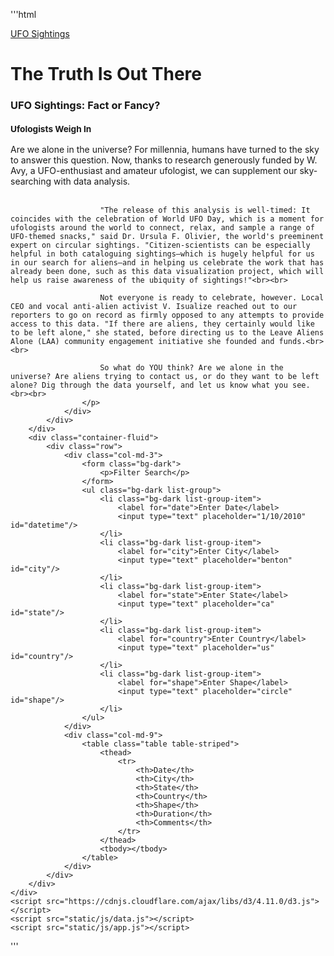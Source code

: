 '''html
<html lang="en">
<head>
    <meta charset="UTF-8">
    <meta http-equiv="X-UA-Compatible" content="IE=edge">
    <meta name="viewport" content="width=device-width, initial-scale=1.0">
    <title>UFO Finder</title>
    <link
      rel="stylesheet"
      href="https://maxcdn.bootstrapcdn.com/bootstrap/4.0.0/css/bootstrap.min.css"
      integrity="sha384-Gn5384xqQ1aoWXA+058RXPxPg6fy4IWvTNh0E263XmFcJlSAwiGgFAW/dAiS6JXm"
      crossorigin="anonymous"
    />
    <link rel="stylesheet" href="static/css/style.css">
</head>
<body class="bg-dark">
    <div class="wrapper">
        <nav class="navbar navbar-dark bg-dark navbar-expand-lg">
            <a class="navbar-brand" href="index.html">UFO Sightings</a>
        </nav>
        <div class="jumbotron">
            <h1 class="display-4">The Truth Is Out There</h1>
        </div>
        <div class="container-fluid">
            <div class="row">
                <div class="col-md-4">
                    <h3>UFO Sightings: Fact or Fancy?<br><br> <small>Ufologists Weigh In</small></h3>
                </div>
                <div class="col-md-8">
                    <p>
                        Are we alone in the universe? For millennia, humans have turned to the sky to answer this question. Now, thanks to research generously funded by W. Avy, a UFO-enthusiast and amateur ufologist, we can supplement our sky-searching with data analysis.<br><br>

                        "The release of this analysis is well-timed: It coincides with the celebration of World UFO Day, which is a moment for ufologists around the world to connect, relax, and sample a range of UFO-themed snacks," said Dr. Ursula F. Olivier, the world's preeminent expert on circular sightings. "Citizen-scientists can be especially helpful in both cataloguing sightings—which is hugely helpful for us in our search for aliens—and in helping us celebrate the work that has already been done, such as this data visualization project, which will help us raise awareness of the ubiquity of sightings!"<br><br>

                        Not everyone is ready to celebrate, however. Local CEO and vocal anti-alien activist V. Isualize reached out to our reporters to go on record as firmly opposed to any attempts to provide access to this data. "If there are aliens, they certainly would like to be left alone," she stated, before directing us to the Leave Aliens Alone (LAA) community engagement initiative she founded and funds.<br><br>

                        So what do YOU think? Are we alone in the universe? Are aliens trying to contact us, or do they want to be left alone? Dig through the data yourself, and let us know what you see.<br><br>
                    </p>
                </div>
            </div>
        </div>
        <div class="container-fluid">
            <div class="row">
                <div class="col-md-3">
                    <form class="bg-dark">
                        <p>Filter Search</p>
                    </form>
                    <ul class="bg-dark list-group">
                        <li class="bg-dark list-group-item">
                            <label for="date">Enter Date</label>
                            <input type="text" placeholder="1/10/2010" id="datetime"/>
                        </li>
                        <li class="bg-dark list-group-item">
                            <label for="city">Enter City</label>
                            <input type="text" placeholder="benton" id="city"/>
                        </li>
                        <li class="bg-dark list-group-item">
                            <label for="state">Enter State</label>
                            <input type="text" placeholder="ca" id="state"/>
                        </li>
                        <li class="bg-dark list-group-item">
                            <label for="country">Enter Country</label>
                            <input type="text" placeholder="us" id="country"/>
                        </li>
                        <li class="bg-dark list-group-item">
                            <label for="shape">Enter Shape</label>
                            <input type="text" placeholder="circle" id="shape"/>
                        </li>
                    </ul>
                </div>
                <div class="col-md-9">
                    <table class="table table-striped">
                        <thead>
                            <tr>
                                <th>Date</th>
                                <th>City</th>
                                <th>State</th>
                                <th>Country</th>
                                <th>Shape</th>
                                <th>Duration</th>
                                <th>Comments</th>
                            </tr>
                        </thead>
                        <tbody></tbody>
                    </table>
                </div>
            </div>
        </div>
    </div>
    <script src="https://cdnjs.cloudflare.com/ajax/libs/d3/4.11.0/d3.js"></script>
    <script src="static/js/data.js"></script>
    <script src="static/js/app.js"></script>
</body>
</html>
'''
